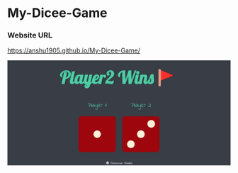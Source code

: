 # My-Dicee-Game

### Website URL

 https://anshu1905.github.io/My-Dicee-Game/
 
 <p align="center">
    <img src="dice.png">
  </p>
